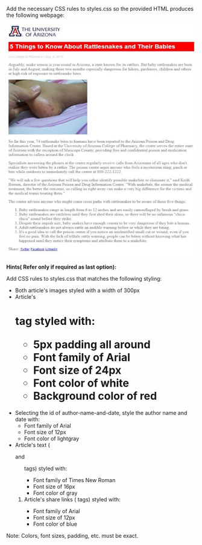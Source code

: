 ﻿Add the necessary CSS rules to styles.css so the provided HTML produces the following webpage: 

![](Aspose.Words.85d1dcd6-3b7a-4e6c-8879-401d5b4156de.001.jpeg)

**Hints( Refer only if required as last option):** 

Add CSS rules to styles.css that matches the following styling:

- Both article's images styled with a width of 300px
- Article's <h1> tag styled with: 
  - 5px padding all around 
  - Font family of Arial 
  - Font size of 24px 
  - Font color of white 
  - Background color of red 
- Selecting the id of author-name-and-date, style the author name and date with:
  - Font family of Arial 
  - Font size of 12px 
  - Font color of lightgray 
- Article's text (<p> and <ol> tags) styled with: 
  - Font family of Times New Roman
  - Font size of 16px 
  - Font color of gray 
- Article's share links (<a> tags) styled with: 
  - Font family of Arial 
  - Font size of 12px 
  - Font color of blue 

Note: Colors, font  sizes, padding, etc. must be exact.
